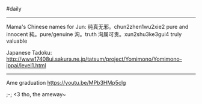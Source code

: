 #daily 

---

Mama's Chinese names for Jun:
纯真无邪。chun2zhen1wu2xie2 pure and innocent
純。pure/genuine
洵。truth
洵属可贵。xun2shu3ke3gui4 truly valuable

Japanese Tadoku: http://www17408ui.sakura.ne.jp/tatsum/project/Yomimono/Yomimono-ippai/level1.html

---

Ame graduation
https://youtu.be/MPb3HMp5clg

;-;
<3 tho, the ameway~